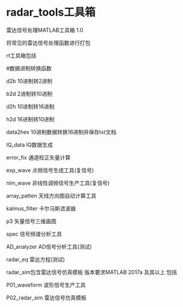 # radar_tools工具箱
雷达信号处理MATLAB工具箱 1.0

将常见的雷达信号处理函数进行打包

rt工具箱包括

#数据进制转换函数

d2b             10进制转2进制

b2d             2进制转10进制

d2h             10进制转16进制

h2d             16进制转10进制

data2hex        10进制数据转换16进制并保存txt文档

IQ_data         IQ数据生成

error_fix       通道校正矢量计算

exp_wave        点频信号生成工具(复信号)

nlm_wave        非线性调频信号生产工具(复信号)

array_patten    天线方向图自动计算工具

kalmus_filter   卡尔马斯滤波器

p3              矢量信号三维画图

spec            信号频谱分析工具

AD_analyzer     AD信号分析工具(测试)

radar_eq        雷达方程(测试)

radar_sim包含雷达信号仿真模板 版本要求MATLAB 2017a 及其以上 包括

P01_waveform    波形信号生产工具

P02_radar_sim   雷达信号仿真模板




